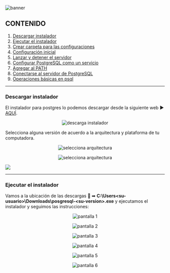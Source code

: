 [comment]: <> (Author: Marco Contreras Herrera)
[comment]: <> (Email: enidev911@gmail.com)

![banner](./assets/banner.png)

<a name="top"></a>

## CONTENIDO

1. [Descargar instalador](#descargar)
1. [Ejecutar el instalador](#ejecutar-instalador)
1. [Crear carpeta para las configuraciones](#crear-carpeta-data)
1. [Configuración inicial](#configuracion-inicial)
1. [Lanzar y detener el servidor](#lanzar-detener-servidor)
1. [Configurar PostgreSQL como un servicio](#registar-como-servicio)
1. [Agregar al PATH](#agregar-al-path)
1. [Conectarse al servidor de PostgreSQL](#connect) 
1. [Operaciones básicas en psql](#operaciones-psql) 
 
---

<a name="descargar"></a>
### Descargar instalador

El instalador para postgres lo podemos descargar desde la siguiente web &#x25b6; <a href="https://www.postgresql.org/download/windows" target="_blank">AQUÍ</a>.  

<p align="center">
    <img src="./assets/postgres-descarga-instalador.png" alt="descarga instalador">
</p>

Selecciona alguna versión de acuerdo a la arquitectura y plataforma de tu computadora.

<p align="center">
    <img src="./assets/postgres-descarga-seleccion-arquitectura.png" alt="selecciona arquitectura">
</p>
<p align="center">
    <img src="./assets/postgres-comienza-descarga.png" alt="selecciona arquitectura">
</p>


[![](https://img.shields.io/badge/regresar%20a%20contenido-%E2%86%A9-%232BAAEC?style=for-the-badge)](#top)

---

<a name="ejecutar-instalador"></a> 
### Ejecutar el instalador

Vamos a la ubicación de las descargas &#x1f4c2; ➡ **C:\Users\<su-usuario\>\Downloads\posgresql-<su-version\>.exe** y ejecutamos el instalador y seguimos las instrucciones:  

<p align="center">
    <img src="./assets/postgres-instalador-pantalla1.png" alt="pantalla 1">
</p>

<p align="center">
    <img src="./assets/postgres-instalador-pantalla2.png" alt="pantalla 2">
</p>

<p align="center">
    <img src="./assets/postgres-instalador-pantalla3.png" alt="pantalla 3">
</p>

<p align="center">
    <img src="./assets/postgres-instalador-pantalla4.png" alt="pantalla 4">
</p>

<p align="center">
    <img src="./assets/postgres-instalador-pantalla5.png" alt="pantalla 5">
</p>

<p align="center">
    <img src="./assets/postgres-instalador-pantalla6.png" alt="pantalla 6">
</p>

